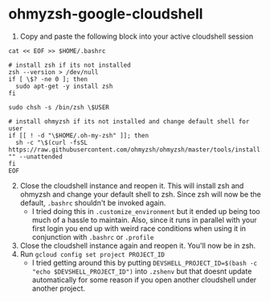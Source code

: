 # ohmyzsh-google-cloudshell

1. Copy and paste the following block into your active cloudshell session
```
cat << EOF >> $HOME/.bashrc

# install zsh if its not installed
zsh --version > /dev/null
if [ \$? -ne 0 ]; then
  sudo apt-get -y install zsh
fi

sudo chsh -s /bin/zsh \$USER

# install ohmyzsh if its not installed and change default shell for user
if [[ ! -d "\$HOME/.oh-my-zsh" ]]; then
  sh -c "\$(curl -fsSL https://raw.githubusercontent.com/ohmyzsh/ohmyzsh/master/tools/install.sh)" "" --unattended
fi
EOF
```
2. Close the cloudshell instance and reopen it. This will install zsh and ohmyzsh and change your default shell to zsh. Since zsh will now be the default, `.bashrc` shouldn't be invoked again.
    * I tried doing this in `.customize_environment` but it ended up being too much of a hassle to maintain. Also, since it runs in parallel with your first login you end up with weird race conditions when using it in conjunction with `.bashrc` or `.profile`
3. Close the cloudshell instance again and reopen it. You'll now be in zsh.
4. Run `gcloud config set project PROJECT_ID`
    * I tried getting around this by putting `DEVSHELL_PROJECT_ID=$(bash -c "echo $DEVSHELL_PROJECT_ID")` into `.zshenv` but that doesnt update automatically for some reason if you open another cloudshell under another project.
